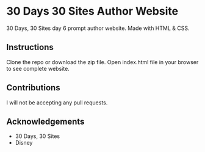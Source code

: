 # 30 Days 30 Sites Author Website

30 Days, 30 Sites day 6 prompt author website. Made with HTML & CSS.

## Instructions
Clone the repo or download the zip file. Open index.html file in your browser to see complete website.

## Contributions
I will not be accepting any pull requests.

## Acknowledgements 
* 30 Days, 30 Sites
* Disney
